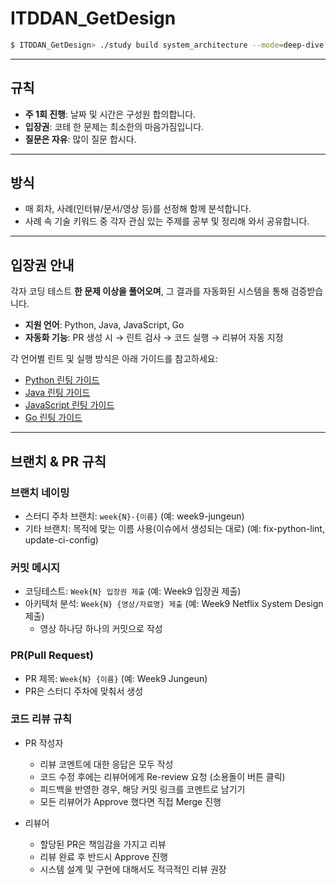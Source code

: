 # ITDDAN_GetDesign
```bash
$ ITDDAN_GetDesign> ./study build system_architecture --mode=deep-dive --source=realworld
```
---
## 규칙
* **주 1회 진행**: 날짜 및 시간은 구성원 합의합니다.
* **입장권**: 코테 한 문제는 최소한의 마음가짐입니다.
* **질문은 자유**: 많이 질문 합시다.

---
## 방식
* 매 회차, 사례(인터뷰/문서/영상 등)를 선정해 함께 분석합니다.
* 사례 속 기술 키워드 중 각자 관심 있는 주제를 공부 및 정리해 와서 공유합니다.
----

## 입장권 안내
각자 코딩 테스트 **한 문제 이상을 풀어오며**, 그 결과를 자동화된 시스템을 통해 검증받습니다.

- **지원 언어**: Python, Java, JavaScript, Go
- **자동화 기능**: PR 생성 시 → 린트 검사 → 코드 실행 → 리뷰어 자동 지정

각 언어별 린트 및 실행 방식은 아래 가이드를 참고하세요:

- [Python 린팅 가이드](./docs/LINTING_PYTHON.md)
- [Java 린팅 가이드](./docs/LINTING_JAVA.md)
- [JavaScript 린팅 가이드](./docs/LINTING_JAVASCRIPT.md)
- [Go 린팅 가이드](./docs/LINTING_GO.md)

---
## 브랜치 & PR 규칙

### 브랜치 네이밍
- 스터디 주차 브랜치: `week{N}-{이름}` (예: week9-jungeun)
- 기타 브랜치: 목적에 맞는 이름 사용(이슈에서 생성되는 대로) (예: fix-python-lint, update-ci-config)

### 커밋 메시지
- 코딩테스트: `Week{N} 입장권 제출` (예: Week9 입장권 제출)
- 아키텍처 분석: `Week{N} {영상/자료명} 제출` (예: Week9 Netflix System Design 제출)
  - 영상 하나당 하나의 커밋으로 작성

### PR(Pull Request)
- PR 제목: `Week{N} {이름}` (예: Week9 Jungeun)
- PR은 스터디 주차에 맞춰서 생성

### 코드 리뷰 규칙
- PR 작성자
  - 리뷰 코멘트에 대한 응답은 모두 작성
  - 코드 수정 후에는 리뷰어에게 Re-review 요청 (소용돌이 버튼 클릭)
  - 피드백을 반영한 경우, 해당 커밋 링크를 코멘트로 남기기
  - 모든 리뷰어가 Approve 했다면 직접 Merge 진행

- 리뷰어
  - 할당된 PR은 책임감을 가지고 리뷰
  - 리뷰 완료 후 반드시 Approve 진행
  - 시스템 설계 및 구현에 대해서도 적극적인 리뷰 권장

